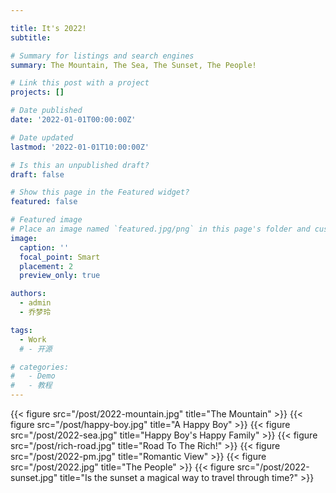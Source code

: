 ```yaml
---

title: It's 2022!
subtitle: 

# Summary for listings and search engines
summary: The Mountain, The Sea, The Sunset, The People!

# Link this post with a project
projects: []

# Date published
date: '2022-01-01T00:00:00Z'

# Date updated
lastmod: '2022-01-01T10:00:00Z'

# Is this an unpublished draft?
draft: false

# Show this page in the Featured widget?
featured: false

# Featured image
# Place an image named `featured.jpg/png` in this page's folder and customize its options here.
image:
  caption: ''
  focal_point: Smart
  placement: 2
  preview_only: true

authors:
  - admin
  - 乔梦玲

tags:
  - Work
  # - 开源

# categories:
#   - Demo
#   - 教程
---
```

{{< figure src="/post/2022-mountain.jpg" title="The Mountain" >}}
{{< figure src="/post/happy-boy.jpg" title="A Happy Boy" >}}
{{< figure src="/post/2022-sea.jpg" title="Happy Boy's Happy Family" >}}
{{< figure src="/post/rich-road.jpg" title="Road To The Rich!" >}}
{{< figure src="/post/2022-pm.jpg" title="Romantic View" >}}
{{< figure src="/post/2022.jpg" title="The People" >}}
{{< figure src="/post/2022-sunset.jpg" title="Is the sunset a magical way to travel through time?" >}}


<!-- 
## Overview

Are you David? -->


